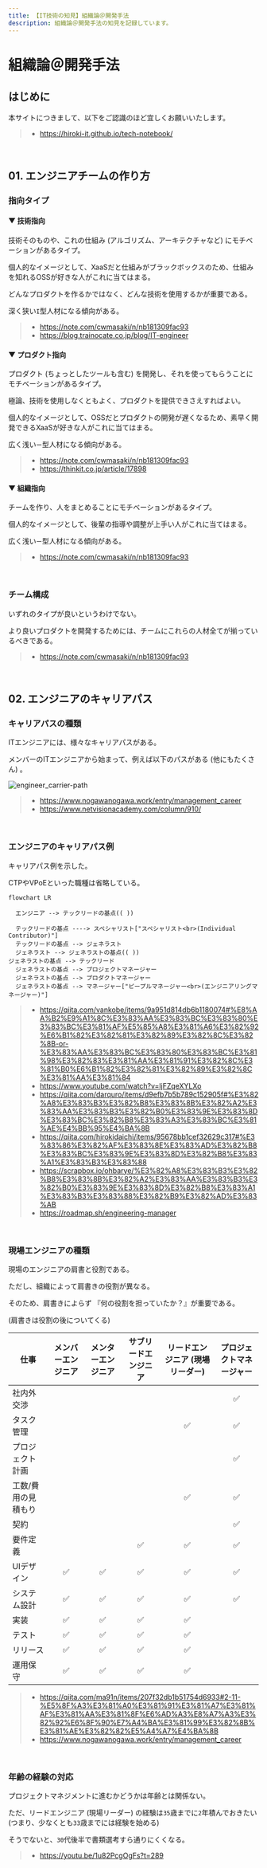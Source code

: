 ```yaml
---
title: 【IT技術の知見】組織論＠開発手法
description: 組織論＠開発手法の知見を記録しています。
---
```


# 組織論＠開発手法

## はじめに

本サイトにつきまして、以下をご認識のほど宜しくお願いいたします。

> - https://hiroki-it.github.io/tech-notebook/

<br>

## 01. エンジニアチームの作り方

### 指向タイプ

#### ▼ 技術指向

技術そのものや、これの仕組み (アルゴリズム、アーキテクチャなど) にモチベーションがあるタイプ。

個人的なイメージとして、XaaSだと仕組みがブラックボックスのため、仕組みを知れるOSSが好きな人がこれに当てはまる。

どんなプロダクトを作るかではなく、どんな技術を使用するかが重要である。

深く狭い`I`型人材になる傾向がある。

> - https://note.com/cwmasaki/n/nb181309fac93
> - https://blog.trainocate.co.jp/blog/IT-engineer

#### ▼ プロダクト指向

プロダクト (ちょっとしたツールも含む) を開発し、それを使ってもらうことにモチベーションがあるタイプ。

極論、技術を使用しなくともよく、プロダクトを提供できさえすればよい。

個人的なイメージとして、OSSだとプロダクトの開発が遅くなるため、素早く開発できるXaaSが好きな人がこれに当てはまる。

広く浅い`ー`型人材になる傾向がある。

> - https://note.com/cwmasaki/n/nb181309fac93
> - https://thinkit.co.jp/article/17898

#### ▼ 組織指向

チームを作り、人をまとめることにモチベーションがあるタイプ。

個人的なイメージとして、後輩の指導や調整が上手い人がこれに当てはまる。

広く浅い`ー`型人材になる傾向がある。

> - https://note.com/cwmasaki/n/nb181309fac93

<br>

### チーム構成

いずれのタイプが良いというわけでない。

より良いプロダクトを開発するためには、チームにこれらの人材全てが揃っているべきである。

> - https://note.com/cwmasaki/n/nb181309fac93

<br>

## 02. エンジニアのキャリアパス

### キャリアパスの種類

ITエンジニアには、様々なキャリアパスがある。

メンバーのITエンジニアから始まって、例えば以下のパスがある (他にもたくさん) 。

![engineer_carrier-path](https://raw.githubusercontent.com/hiroki-it/tech-notebook-images/master/images/engineer_carrier-path.png)

> - https://www.nogawanogawa.work/entry/management_career
> - https://www.netvisionacademy.com/column/910/

<br>

### エンジニアのキャリアパス例

キャリアパス例を示した。

CTPやVPoEといった職種は省略している。

```mermaid
flowchart LR

  エンジニア --> テックリードの基点(( ))

  テックリードの基点 ----> スペシャリスト["スペシャリスト<br>(Individual Contributor)"]
  テックリードの基点 --> ジェネラスト
  ジェネラスト --> ジェネラストの基点(( ))
ジェネラストの基点 --> テックリード
  ジェネラストの基点 --> プロジェクトマネージャー
  ジェネラストの基点 --> プロダクトマネージャー
  ジェネラストの基点 --> マネージャー["ピープルマネージャー<br>(エンジニアリングマネージャー)"]
```

> - https://qiita.com/vankobe/items/9a951d814db6b1180074#%E8%AA%B2%E9%A1%8C%E3%83%AA%E3%83%BC%E3%83%80%E3%83%BC%E3%81%AF%E5%85%A8%E3%81%A6%E3%82%92%E6%B1%82%E3%82%81%E3%82%89%E3%82%8C%E3%82%8B-or-%E3%83%AA%E3%83%BC%E3%83%80%E3%83%BC%E3%81%98%E3%82%83%E3%81%AA%E3%81%91%E3%82%8C%E3%81%B0%E6%B1%82%E3%82%81%E3%82%89%E3%82%8C%E3%81%AA%E3%81%84
> - https://www.youtube.com/watch?v=ljFZqeXYLXo
> - https://qiita.com/darquro/items/d9efb7b5b789c152905f#%E3%82%A8%E3%83%B3%E3%82%B8%E3%83%8B%E3%82%A2%E3%83%AA%E3%83%B3%E3%82%B0%E3%83%9E%E3%83%8D%E3%83%BC%E3%82%B8%E3%83%A3%E3%83%BC%E3%81%AE%E4%BB%95%E4%BA%8B
> - https://qiita.com/hirokidaichi/items/95678bb1cef32629c317#%E3%83%86%E3%82%AF%E3%83%8E%E3%83%AD%E3%82%B8%E3%83%BC%E3%83%9E%E3%83%8D%E3%82%B8%E3%83%A1%E3%83%B3%E3%83%88
> - https://scrapbox.io/ohbarye/%E3%82%A8%E3%83%B3%E3%82%B8%E3%83%8B%E3%82%A2%E3%83%AA%E3%83%B3%E3%82%B0%E3%83%9E%E3%83%8D%E3%82%B8%E3%83%A1%E3%83%B3%E3%83%88%E3%82%B9%E3%82%AD%E3%83%AB
> - https://roadmap.sh/engineering-manager

<br>

### 現場エンジニアの種類

現場のエンジニアの肩書と役割である。

ただし、組織によって肩書きの役割が異なる。

そのため、肩書きによらず 『何の役割を担っていたか？』が重要である。

(肩書きは役割の後についてくる)

| 仕事                | メンバーエンジニア | メンターエンジニア | サブリードエンジニア | リードエンジニア (現場リーダー) | プロジェクトマネージャー |
| ------------------- | :----------------: | :----------------: | :------------------: | :-----------------------------: | :----------------------: |
| 社内外交渉          |                    |                    |                      |                                 |            ✅            |
| タスク管理          |                    |                    |                      |               ✅                |            ✅            |
| プロジェクト計画    |                    |                    |                      |                                 |            ✅            |
| 工数/費用の見積もり |                    |                    |                      |               ✅                |            ✅            |
| 契約                |                    |                    |                      |                                 |            ✅            |
| 要件定義            |                    |                    |          ✅          |               ✅                |            ✅            |
| UIデザイン          |         ✅         |         ✅         |          ✅          |               ✅                |            ✅            |
| システム設計        |         ✅         |         ✅         |          ✅          |               ✅                |            ✅            |
| 実装                |         ✅         |         ✅         |          ✅          |               ✅                |                          |
| テスト              |         ✅         |         ✅         |          ✅          |               ✅                |                          |
| リリース            |         ✅         |         ✅         |          ✅          |               ✅                |                          |
| 運用保守            |         ✅         |         ✅         |          ✅          |               ✅                |                          |

> - https://qiita.com/ma91n/items/207f32db1b51754d6933#2-11-%E5%8F%A3%E3%81%A0%E3%81%91%E3%81%A7%E3%81%AF%E3%81%AA%E3%81%8F%E6%AD%A3%E8%A7%A3%E3%82%92%E6%8F%90%E7%A4%BA%E3%81%99%E3%82%8B%E3%81%AE%E3%82%82%E5%A4%A7%E4%BA%8B
> - https://www.nogawanogawa.work/entry/management_career

<br>

### 年齢の経験の対応

プロジェクトマネジメントに進むかどうかは年齢とは関係ない。

ただ、リードエンジニア (現場リーダー) の経験は`35`歳までに`2`年積んでおきたい (つまり、少なくとも`33`歳までには経験を始める)

そうでないと、`30`代後半で書類選考すら通りにくくなる。

> - https://youtu.be/1u82PcgOgFs?t=289

<br>
